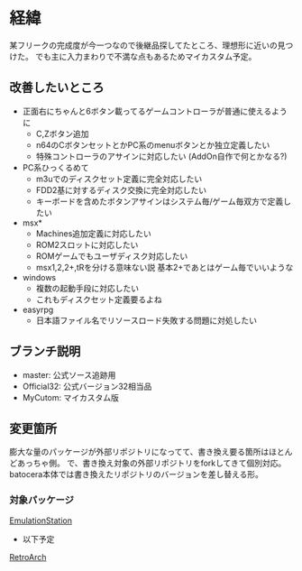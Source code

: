 # 経緯

某フリークの完成度が今一つなので後継品探してたところ、理想形に近いの見つけた。
でも主に入力まわりで不満な点もあるためマイカスタム予定。

## 改善したいところ

- 正面右にちゃんと6ボタン載ってるゲームコントローラが普通に使えるように
  - C,Zボタン追加
  - n64のCボタンセットとかPC系のmenuボタンとか独立定義したい
  - 特殊コントローラのアサインに対応したい (AddOn自作で何とかなる?)
- PC系ひっくるめて
  - m3uでのディスクセット定義に完全対応したい
  - FDD2基に対するディスク交換に完全対応したい
  - キーボードを含めたボタンアサインはシステム毎/ゲーム毎双方で定義したい
- msx*
  - Machines追加定義に対応したい
  - ROM2スロットに対応したい
  - ROMゲームでもユーザディスク対応したい
  - msx1,2,2+,tRを分ける意味ない説 基本2+であとはゲーム毎でいいような
- windows
  - 複数の起動手段に対応したい
  - これもディスクセット定義要るよね
- easyrpg
  - 日本語ファイル名でリソースロード失敗する問題に対処したい

## ブランチ説明

- master: 公式ソース追跡用
- Official32: 公式バージョン32相当品
- MyCutom: マイカスタム版

## 変更箇所 

膨大な量のパッケージが外部リポジトリになってて、書き換え要る箇所はほとんどあっちゃ側。
で、書き換え対象の外部リポジトリをforkしてきて個別対応。
batocera本体では書き換えたリポジトリのバージョンを差し替える形。

### 対象パッケージ 

[EmulationStation](https://github.com/NullPopPoLab/EmulationStation)

- 以下予定

[RetroArch](https://github.com/NullPopPoLab/RetroArch)
